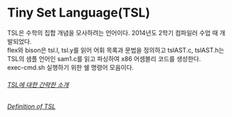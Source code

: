 # Tiny Set Language(TSL)
TSL은 수학의 집합 개념을 모사하려는 언어이다. 2014년도 2학기 컴파일러 수업 때 개발되었다.  
flex와 bison은 tsl.l, tsl.y를 읽어 어휘 목록과 문법을 정의하고 tslAST.c, tslAST.h는 TSL의 샘플 언어인 sam1.c를 읽고 파싱하여 x86 어셈블리 코드를 생성한다.  
exec-cmd.sh 실행하기 위한 쉘 명령어 모음이다.

###### [TSL에 대한 간략한 소개](docs/language-menual.pdf)  
###### [Definition of TSL](docs/language-definition.pdf)